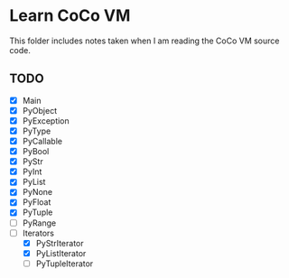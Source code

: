 # Learn CoCo VM

This folder includes notes taken when I am reading the CoCo VM source
code.

## TODO

* [x] Main
* [x] PyObject
* [x] PyException
* [x] PyType
* [x] PyCallable
* [x] PyBool
* [x] PyStr
* [x] PyInt
* [x] PyList
* [x] PyNone
* [x] PyFloat
* [x] PyTuple
* [ ] PyRange
* [ ] Iterators
  - [x] PyStrIterator
  - [x] PyListIterator
  - [ ] PyTupleIterator
